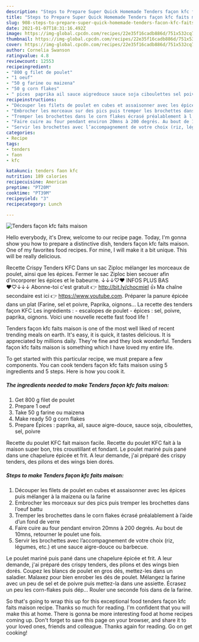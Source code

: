```yaml
---
description: "Steps to Prepare Super Quick Homemade Tenders façon kfc faits maison"
title: "Steps to Prepare Super Quick Homemade Tenders façon kfc faits maison"
slug: 908-steps-to-prepare-super-quick-homemade-tenders-facon-kfc-faits-maison
date: 2021-01-07T18:31:16.492Z
image: https://img-global.cpcdn.com/recipes/22e35f16cadb886d/751x532cq70/tenders-facon-kfc-faits-maison-photo-principale-de-la-recette.jpg
thumbnail: https://img-global.cpcdn.com/recipes/22e35f16cadb886d/751x532cq70/tenders-facon-kfc-faits-maison-photo-principale-de-la-recette.jpg
cover: https://img-global.cpcdn.com/recipes/22e35f16cadb886d/751x532cq70/tenders-facon-kfc-faits-maison-photo-principale-de-la-recette.jpg
author: Cornelia Swanson
ratingvalue: 4.8
reviewcount: 12553
recipeingredient:
- "800 g filet de poulet"
- "1 oeuf"
- "50 g farine ou maizena"
- "50 g corn flakes"
- " pices  paprika ail sauce aigredouce sauce soja ciboulettes sel poivre"
recipeinstructions:
- "Découper les filets de poulet en cubes et assaisonner avec les épices puis mélanger à la maizena ou la farine"
- "Embrocher les morceaux sur des pics puis tremper les brochettes dans l’oeuf battu"
- "Tremper les brochettes dans le corn flakes écrasé préalablement à l’aide d’un fond de verre"
- "Faire cuire au four pendant environ 20mns à 200 degrés. Au bout de 10mns, retourner le poulet une fois."
- "Servir les brochettes avec l’accompagnement de votre choix (riz, légumes, etc.) et une sauce aigre-douce ou barbecue."
categories:
- Recipe
tags:
- tenders
- faon
- kfc

katakunci: tenders faon kfc 
nutrition: 189 calories
recipecuisine: American
preptime: "PT20M"
cooktime: "PT39M"
recipeyield: "3"
recipecategory: Lunch

---
```



![Tenders façon kfc faits maison](https://img-global.cpcdn.com/recipes/22e35f16cadb886d/751x532cq70/tenders-facon-kfc-faits-maison-photo-principale-de-la-recette.jpg)

Hello everybody, it's Drew, welcome to our recipe page. Today, I'm gonna show you how to prepare a distinctive dish, tenders façon kfc faits maison. One of my favorites food recipes. For mine, I will make it a bit unique. This will be really delicious.

Recette Crispy Tenders KFC Dans un sac Ziploc mélanger les morceaux de poulet, ainsi que les épices. Fermer le sac Ziploc bien secouer afin d&#39;incorporer les épices et le babeurre. ↓↓↓♡♥ INFOS PLUS BAS ♥♡↓↓↓ Abonne-toi c&#39;est gratuit 👉 http://bit.ly/chocmiel 👍 Ma chaîne secondaire est ici 👉 https://www.youtube.com. Préparer la panure épicée dans un plat (Farine, sel et poivre, Paprika, oignons… La recette des tenders façon KFC Les ingrédients : - escalopes de poulet - épices : sel, poivre, paprika, oignons. Voici une nouvelle recette fast food life !

Tenders façon kfc faits maison is one of the most well liked of recent trending meals on earth. It's easy, it is quick, it tastes delicious. It is appreciated by millions daily. They're fine and they look wonderful. Tenders façon kfc faits maison is something which I have loved my entire life.


To get started with this particular recipe, we must prepare a few components. You can cook tenders façon kfc faits maison using 5 ingredients and 5 steps. Here is how you cook it.

<!--inarticleads1-->

##### The ingredients needed to make Tenders façon kfc faits maison:

1. Get 800 g filet de poulet
1. Prepare 1 oeuf
1. Take 50 g farine ou maizena
1. Make ready 50 g corn flakes
1. Prepare  Épices : paprika, ail, sauce aigre-douce, sauce soja, ciboulettes, sel, poivre


Recette du poulet KFC fait maison facile. Recette du poulet KFC fait à la maison super bon, très croustillant et fondant. Le poulet mariné puis pané dans une chapelure épicée et frit. A leur demande, j&#39;ai préparé des crispy tenders, des pilons et des wings bien dorés. 

<!--inarticleads2-->

##### Steps to make Tenders façon kfc faits maison:

1. Découper les filets de poulet en cubes et assaisonner avec les épices puis mélanger à la maizena ou la farine
1. Embrocher les morceaux sur des pics puis tremper les brochettes dans l’oeuf battu
1. Tremper les brochettes dans le corn flakes écrasé préalablement à l’aide d’un fond de verre
1. Faire cuire au four pendant environ 20mns à 200 degrés. Au bout de 10mns, retourner le poulet une fois.
1. Servir les brochettes avec l’accompagnement de votre choix (riz, légumes, etc.) et une sauce aigre-douce ou barbecue.


Le poulet mariné puis pané dans une chapelure épicée et frit. A leur demande, j&#39;ai préparé des crispy tenders, des pilons et des wings bien dorés. Coupez les blancs de poulet en gros dés, mettez-les dans un saladier. Malaxez pour bien enrober les dés de poulet. Mélangez la farine avec un peu de sel et de poivre puis mettez-la dans une assiette. Écrasez un peu les corn-flakes puis dép… Rouler une seconde fois dans de la farine. 

So that's going to wrap this up for this exceptional food tenders façon kfc faits maison recipe. Thanks so much for reading. I'm confident that you will make this at home. There is gonna be more interesting food at home recipes coming up. Don't forget to save this page on your browser, and share it to your loved ones, friends and colleague. Thanks again for reading. Go on get cooking!
